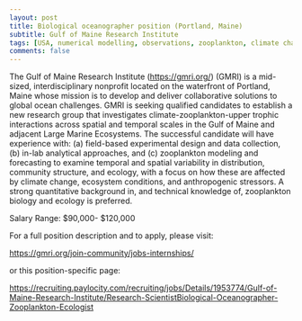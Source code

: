 ```yaml
---
layout: post
title: Biological oceanographer position (Portland, Maine)
subtitle: Gulf of Maine Research Institute
tags: [USA, numerical modelling, observations, zooplankton, climate change]
comments: false
---
```

The Gulf of Maine Research Institute (https://gmri.org/) (GMRI) is a
mid-sized, interdisciplinary nonprofit located on the waterfront of
Portland, Maine whose mission is to develop and deliver collaborative
solutions to global ocean challenges. GMRI is seeking qualified candidates
to establish a new research group that investigates
climate-zooplankton-upper trophic interactions across spatial and temporal
scales in the Gulf of Maine and adjacent Large Marine Ecosystems. The
successful candidate will have experience with: (a) field-based
experimental design and data collection, (b) in-lab analytical approaches,
and (c) zooplankton modeling and forecasting to examine temporal and
spatial variability in distribution, community structure, and ecology, with
a focus on how these are affected by climate change, ecosystem conditions,
and anthropogenic stressors. A strong quantitative background in, and
technical knowledge of, zooplankton biology and ecology is preferred.

Salary Range: $90,000- $120,000

For a full position description and to apply, please visit:

https://gmri.org/join-community/jobs-internships/

or this position-specific page:

https://recruiting.paylocity.com/recruiting/jobs/Details/1953774/Gulf-of-Maine-Research-Institute/Research-ScientistBiological-Oceanographer-Zooplankton-Ecologist
